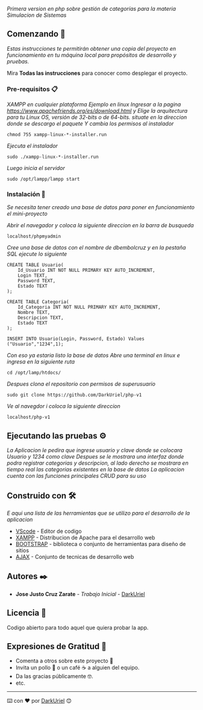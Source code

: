 
_Primera version en php sobre gestión de categorías para la materia Simulacion de Sistemas_

## Comenzando 🚀

_Estas instrucciones te permitirán obtener una copia del proyecto en funcionamiento en tu máquina local para propósitos de desarrollo y pruebas._

Mira **Todas las instrucciones** para conocer como desplegar el proyecto.


### Pre-requisitos 📋

_XAMPP en cualquier plataforma_
_Ejemplo en linux_
_Ingresar a la pagina https://www.apachefriends.org/es/download.html y Elige la arquitectura para tu Linux OS, versión de 32-bits o de 64-bits._
_situate en la direccion donde se descargo el paquete_
_Y cambia los permisos al instalador_

```
chmod 755 xampp-linux-*-installer.run
```
_Ejecuta el instalador_

```
sudo ./xampp-linux-*-installer.run
```

_Luego inicia el servidor_

```
sudo /opt/lampp/lampp start
```

### Instalación 🔧

_Se necesita tener creado una base de datos para poner en funcionamiento el mini-proyecto_

_Abrir el navegador y coloca la siguiente direccion en la barra de busqueda_

```
localhost/phpmyadmin
```

_Cree una base de datos con el nombre de dbembolcruz y en la pestaña SQL ejecute lo siguiente_

```
CREATE TABLE Usuario(
	Id_Usuario INT NOT NULL PRIMARY KEY AUTO_INCREMENT,
    Login TEXT,
    Password TEXT,
    Estado TEXT
);

CREATE TABLE Categoria(
	Id_Categoria INT NOT NULL PRIMARY KEY AUTO_INCREMENT,
    Nombre TEXT,
    Descripcion TEXT,
    Estado TEXT
);

INSERT INTO Usuario(Login, Password, Estado) Values ("Usuario","1234",1);

```

_Con eso ya estaria listo la base de datos_
_Abre una terminal en linux e ingresa en la siguiente ruta_


```
cd /opt/lamp/htdocs/
```

_Despues clona el repositorio con permisos de superusuario_

```
sudo git clone https://github.com/DarkUriel/php-v1
```

_Ve al navegdor i coloca la siguiente direccion_

```
localhost/php-v1
```

## Ejecutando las pruebas ⚙️

_La Aplicacion le pedira que ingrese usuario y clave donde se colocara Usuario y 1234 como clave_
_Despues se le mostrara una interfaz donde podra registrar categorias y descripcion, al lado derecho se mostrara en tiempo real las categorias existentes en la base de datos_
_La aplicacion cuenta con las funciones principales CRUD para su uso_

## Construido con 🛠️

_E aqui una lista de las herramientas que se utilizo para el desarrollo de la aplicacion_

* [VScode](https://code.visualstudio.com/) - Editor de codigo 
* [XAMPP](https://www.apachefriends.org/es/index.html) - Distribucion de Apache para el desarrollo web
* [BOOTSTRAP](https://getbootstrap.com/) - biblioteca o conjunto de herramientas para diseño de sitios
* [AJAX](https://developer.mozilla.org/es/docs/Web/Guide/AJAX) - Conjunto de tecnicas de desarrollo web

## Autores ✒️


* **Jose Justo Cruz Zarate** - *Trabajo Inicial* - [DarkUriel](https://github.com/DarkUriel)

## Licencia 📄

Codigo abierto para todo aquel que quiera probar la app.

## Expresiones de Gratitud 🎁

* Comenta a otros sobre este proyecto 📢
* Invita un pollo 🍗 o un café ☕ a alguien del equipo. 
* Da las gracias públicamente 🤓.
* etc.



---
⌨️ con ❤️ por [DarkUriel](https://github.com/DarkUriel) 😊
